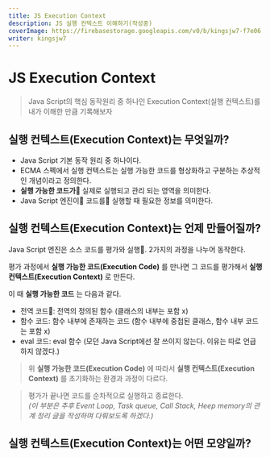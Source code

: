 ```yaml
---
title: JS Execution Context
description: JS 실행 컨텍스트 이해하기(작성중)
coverImage: https://firebasestorage.googleapis.com/v0/b/kingsjw7-f7e06.appspot.com/o/images%2Ftech%2Fcategories%2Fjavascript.png?alt=media&token=8e6d3d30-1416-4484-bb0a-163d529a5d99
writer: kingsjw7
---
```


# JS Execution Context
> Java Script의 핵심 동작원리 중 하나인 Execution Context(실행 컨텍스트)를 내가 이해한 만큼 기록해보자

## 실행 컨텍스트(Execution Context)는 무엇일까?
- Java Script 기본 동작 원리 중 하나이다.
- ECMA 스펙에서 실행 컨텍스트는 실행 가능한 코드를 형상화하고 구분하는 추상적인 개념이라고 정의한다.
- **실행 가능한 코드가** 실제로 실행되고 관리 되는 영역을 의미한다.
- Java Script 엔진이 코드를 실행할 때 필요한 정보를 의미한다.

## 실행 컨텍스트(Execution Context)는 언제 만들어질까?
Java Script 엔진은 소스 코드를 평가와 실행. 2가지의 과정을 나누어 동작한다.

평가 과정에서 **실행 가능한 코드(Execution Code)** 를 만나면 그 코드를 평가해서 **실행 컨텍스트(Execution Context)** 로 만든다.

이 때 **실행 가능한 코드** 는 다음과 같다.
- 전역 코드: 전역의 정의된 함수 (클래스의 내부는 포함 x)
- 함수 코드: 함수 내부에 존재하는 코드 (함수 내부에 중첩된 클래스, 함수 내부 코드는 포함 x)
- eval 코드: eval 함수 (모던 Java Script에선 잘 쓰이지 않는다. 이유는 따로 언급 하지 않겠다.)
> 위 **실행 가능한 코드(Execution Code)** 에 따라서 **실행 컨텍스트(Execution Context)** 를 초기화하는 환경과 과정이 다르다.


> 평가가 끝나면 코드를 순차적으로 실행하고 종료한다. \
> *(이 부분은 추후 Event Loop, Task queue, Call Stack, Heep memory의 관계 정리 글을 작성하며 다뤄보도록 하겠다.)*


## 실행 컨텍스트(Execution Context)는 어떤 모양일까?



